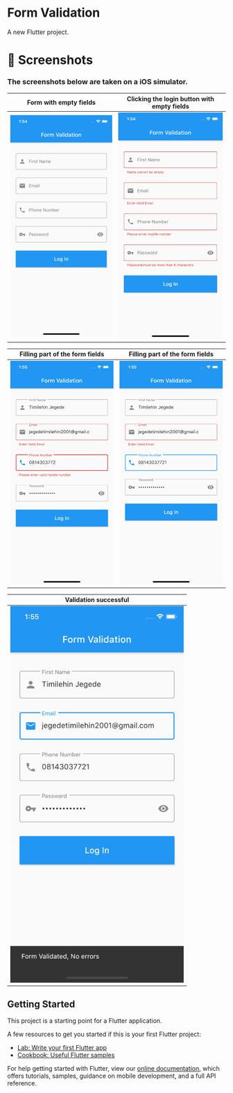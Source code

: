# Form Validation

A new Flutter project.

# 📸 Screenshots

### The screenshots below are taken on a iOS simulator.

| Form with empty fields                                           | Clicking the login button with empty fields                                         |
| ------------------------------------------- | ----------------------------------------- |
| <img src="screenshots/1.png" width="400"> | <img src="screenshots/2.png" width="400"> |


|  Filling part of the form fields                                           | Filling part of the form fields                                         |
| ------------------------------------------- | ----------------------------------------- |
| <img src="screenshots/3.png" width="400"> | <img src="screenshots/4.png" width="400"> |


| Validation successful                                 |
| ------------------------------------------- | 
| <img src="screenshots/5.png" width="400"> | 

## Getting Started

This project is a starting point for a Flutter application.

A few resources to get you started if this is your first Flutter project:

- [Lab: Write your first Flutter app](https://flutter.dev/docs/get-started/codelab)
- [Cookbook: Useful Flutter samples](https://flutter.dev/docs/cookbook)

For help getting started with Flutter, view our
[online documentation](https://flutter.dev/docs), which offers tutorials,
samples, guidance on mobile development, and a full API reference.

